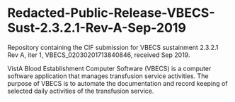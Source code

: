 # Redacted-Public-Release-VBECS-Sust-2.3.2.1-Rev-A-Sep-2019
Repository containing the CIF submission for VBECS sustainment 2.3.2.1 Rev A, iter 1, VBECS_02030201713840846, received Sep 2019.

VistA Blood Establishment Computer Software (VBECS) is a computer software application that manages transfusion service activities. The purpose of VBECS is to automate the documentation and record keeping of selected daily activities of the transfusion service.